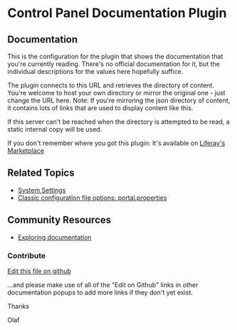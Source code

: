 # Control Panel Documentation Plugin

## Documentation

This is the configuration for the plugin that shows the documentation that you're currently reading. There's no official documentation for it, but the individual descriptions for the values here hopefully suffice.

The plugin connects to this URL and retrieves the directory of content. You're welcome to host your own directory or mirror the original one - just change the URL here. Note: If you're mirroring the json directory of content, it contains lots of links that are used to display content like this.

If this server can't be reached when the directory is attempted to be read, a static internal copy will be used.

If you don't remember where you got this plugin: It's available on [Liferay's Marketplace](https://web.liferay.com/marketplace/-/mp/application/170064253)

## Related Topics

* [System Settings](https://learn.liferay.com/dxp/7.x/en/system-administration/system-settings/system-settings.html)
* [Classic configuration file options: portal.properties](https://learn.liferay.com/reference/latest/en/dxp/propertiesdoc/portal.properties.html)

## Community Resources

* [Exploring documentation](https://liferay.dev/blogs/-/blogs/exploring-documentation)

### Contribute

[Edit this file on github](https://github.com/olafk/controlpanel-documentation-docs/blob/master/md/74en/com_liferay_configuration_admin_web_portlet_SystemSettingsPortlet/de.olafkock.liferay.documentation.controlpanel.CPDocConfiguration.md)

...and please make use of all of the "Edit on Github" links in other documentation popups to add more links if they don't yet exist.

Thanks

Olaf